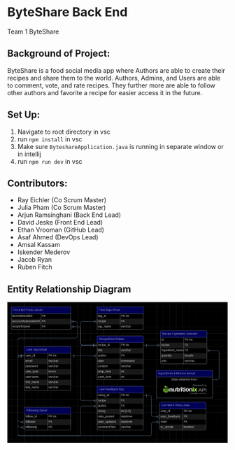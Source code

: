 # ByteShare Back End
Team 1 ByteShare

## Background of Project:
ByteShare is a food social media app where Authors are able to create their recipes and share them to the world. Authors, Admins, and Users are able to comment, vote, and rate recipes. They further more are able to follow other authors and favorite a recipe for easier access it in the future.

## Set Up:
1. Navigate to root directory in vsc
2. run ```npm install``` in vsc
3. Make sure `ByteshareApplication.java` is running in separate window or in intellij
4. run ```npm run dev``` in vsc

## Contributors:
- Ray Eichler (Co Scrum Master)
- Julia Pham (Co Scrum Master)
- Arjun Ramsinghani (Back End Lead)
- David Jeske (Front End Lead)
- Ethan Vrooman (GitHub Lead)
- Asaf Ahmed (DevOps Lead)
- Amsal Kassam
- Iskender Mederov
- Jacob Ryan
- Ruben Fitch

## Entity Relationship Diagram
![ERD](BSERDdarkmode.png "ERD")